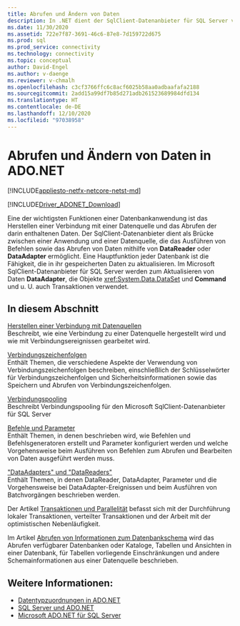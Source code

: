 ```yaml
---
title: Abrufen und Ändern von Daten
description: In .NET dient der SqlClient-Datenanbieter für SQL Server von Microsoft als Brücke zwischen einer Anwendung und einer Datenquelle, um Daten zu lesen und zu aktualisieren.
ms.date: 11/30/2020
ms.assetid: 722e7f87-3691-46c6-87e8-7d159722d675
ms.prod: sql
ms.prod_service: connectivity
ms.technology: connectivity
ms.topic: conceptual
author: David-Engel
ms.author: v-daenge
ms.reviewer: v-chmalh
ms.openlocfilehash: c3cf3766ffc6c8acf6025b58aa0adbaafafa2188
ms.sourcegitcommit: 2add15a99df7b85d271adb261523689984dfd134
ms.translationtype: HT
ms.contentlocale: de-DE
ms.lasthandoff: 12/10/2020
ms.locfileid: "97038958"
---
```

# <a name="retrieving-and-modifying-data-in-adonet"></a>Abrufen und Ändern von Daten in ADO.NET

[!INCLUDE[appliesto-netfx-netcore-netst-md](../../includes/appliesto-netfx-netcore-netst-md.md)]

[!INCLUDE[Driver_ADONET_Download](../../includes/driver_adonet_download.md)]

Eine der wichtigsten Funktionen einer Datenbankanwendung ist das Herstellen einer Verbindung mit einer Datenquelle und das Abrufen der darin enthaltenen Daten. Der SqlClient-Datenanbieter dient als Brücke zwischen einer Anwendung und einer Datenquelle, die das Ausführen von Befehlen sowie das Abrufen von Daten mithilfe von **DataReader** oder **DataAdapter** ermöglicht. Eine Hauptfunktion jeder Datenbank ist die Fähigkeit, die in ihr gespeicherten Daten zu aktualisieren. Im Microsoft SqlClient-Datenanbieter für SQL Server werden zum Aktualisieren von Daten **DataAdapter**, die Objekte <xref:System.Data.DataSet> und **Command** und u. U. auch Transaktionen verwendet.

## <a name="in-this-section"></a>In diesem Abschnitt

[Herstellen einer Verbindung mit Datenquellen](connecting-to-data-source.md)  
Beschreibt, wie eine Verbindung zu einer Datenquelle hergestellt wird und wie mit Verbindungsereignissen gearbeitet wird.

[Verbindungszeichenfolgen](connection-strings.md)  
Enthält Themen, die verschiedene Aspekte der Verwendung von Verbindungszeichenfolgen beschreiben, einschließlich der Schlüsselwörter für Verbindungszeichenfolgen und Sicherheitsinformationen sowie das Speichern und Abrufen von Verbindungszeichenfolgen.

[Verbindungspooling](connection-pooling.md)  
Beschreibt Verbindungspooling für den Microsoft SqlClient-Datenanbieter für SQL Server

[Befehle und Parameter](commands-parameters.md)  
Enthält Themen, in denen beschrieben wird, wie Befehlen und Befehlsgeneratoren erstellt und Parameter konfiguriert werden und welche Vorgehensweise beim Ausführen von Befehlen zum Abrufen und Bearbeiten von Daten ausgeführt werden muss.

["DataAdapters" und "DataReaders"](dataadapters-datareaders.md)  
Enthält Themen, in denen DataReader, DataAdapter, Parameter und die Vorgehensweise bei DataAdapter-Ereignissen und beim Ausführen von Batchvorgängen beschrieben werden.

Der Artikel [Transaktionen und Parallelität](transactions-and-concurrency.md) befasst sich mit der Durchführung lokaler Transaktionen, verteilter Transaktionen und der Arbeit mit der optimistischen Nebenläufigkeit.

Im Artikel [Abrufen von Informationen zum Datenbankschema](retrieving-database-schema-information.md) wird das Abrufen verfügbarer Datenbanken oder Kataloge, Tabellen und Ansichten in einer Datenbank, für Tabellen vorliegende Einschränkungen und andere Schemainformationen aus einer Datenquelle beschrieben.

## <a name="see-also"></a>Weitere Informationen:

- [Datentypzuordnungen in ADO.NET](data-type-mappings-ado-net.md)
- [SQL Server und ADO.NET](./sql/index.md)
- [Microsoft ADO.NET für SQL Server](microsoft-ado-net-sql-server.md)
